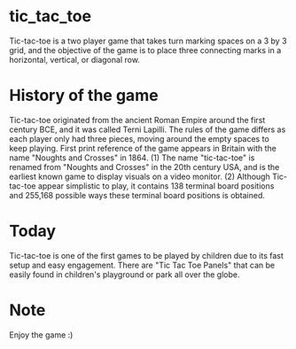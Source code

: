 # tic_tac_toe
Tic-tac-toe is a two player game that takes turn marking spaces on a 3 by 3 grid, 
and the objective of the game is to place three connecting marks in a horizontal, vertical, or diagonal row.

# History of the game 
Tic-tac-toe originated from the ancient Roman Empire around the first century BCE, and it was called Terni Lapilli. 
The rules of the game differs as each player only had three pieces, moving around the empty spaces to keep playing.
First print reference of the game appears in Britain with the name "Noughts and Crosses" in 1864. 
(1) The name "tic-tac-toe" is renamed from "Noughts and Crosses" in the 20th century USA, and is the earliest known game to display visuals on a video monitor.
(2) Although Tic-tac-toe appear simplistic to play, it contains 138 terminal board positions and 255,168 possible ways these terminal board positions is obtained. 

# Today 
Tic-tac-toe is one of the first games to be played by children due to its fast setup and easy engagement.
There are "Tic Tac Toe Panels" that can be easily found in children's playground or park all over the globe.

# Note 
Enjoy the game :) 


